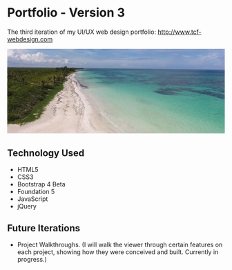 # Portfolio - Version 3

The third iteration of my UI/UX web design portfolio: http://www.tcf-webdesign.com

![Portfolio](https://github.com/toddcf/portfolio3/blob/master/assets/video/tropical-1440x562-min.jpg "Portfolio")

## Technology Used

* HTML5
* CSS3
* Bootstrap 4 Beta
* Foundation 5
* JavaScript
* jQuery

## Future Iterations

* Project Walkthroughs. (I will walk the viewer through certain features on each project, showing how they were conceived and built. Currently in progress.)
